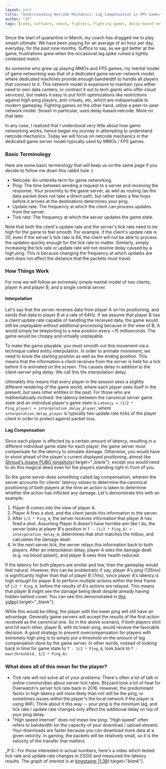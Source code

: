 ```yaml
---
layout: post
title: "Understanding Netcode Mechanics: Lag Compensation in FPS Games"
author: "JY"
tags: [code, software, smash, fighters, fighting games, delay-based netcode, rollback netcode, netcode, fps, games, shooters]
---
```


Since the start of quarantine in March, my coach has dragged me to play smash ultimate. We have been playing for an average of an hour per day, everyday, for the past nine months. Suffice to say, as we got better at the game, frustrations grew when the occasional lag spike ruined a tightly contested match.

As someone who grew up playing MMOs and FPS games, my mental model of game networking was that of a dedicated game server network model, where dedicated machines provide enough bandwidth to handle all players that connect to it. This network model is expensive to maintain (you either need to own data centers, or contract it out to tech giants who offer cloud services), but makes it easy to put forth optimizations like restrictions against high-ping players, anti-cheats, etc, which are indispensable to modern gameplay. Fighting games on the other hand, utilize a peer-to-peer network model. Smash in particular, uses delay-based netcode. More on that later.

In any case, I realized that I understood very little about how game networking works, hence began my journey in attempting to understand netcode mechanics. Today we will focus on netcode mechanics in the dedicated game server model typically used by MMOs / FPS games.

### Basic Terminology
Here are some basic terminology that will keep us on the same page if you decide to follow me down this rabbit hole :)

* Netcode: An umbrella term for game networking.
* Ping: The time between sending a request to a server and receiving the response. Your proximity to the game server, as well as routing (as the data packet does not take a direct path, but rather takes a few hops before it arrives at the destination) determines your ping.
* Update rate: The frequency at which the client can process updates from the server.
* Tick rate: The frequency at which the server updates the game state.

Note that both the client's update rate and the server's tick rate need to be high for the game to feel smooth. For example, if the client's update rate is 20, even if the server's tick rate is 64, the client will not be able to process the updates quickly enough for the tick rate to matter. Similarly, simply increasing the tick rate or update rate will not resolve delay caused by a high ping. This is because changing the frequency at which updates are sent does not affect the distance that the
packets must travel.

### How Things Work
For now we will follow an extremely simple mental model of two clients, player A and player B, and a single central server.

#### Interpolation
Let's say that the server receives data from player A on his positioning, and sends that data to player B at a rate of 64Hz. If we assume that player B has a client update rate capable of handling the received data, the game would still be unplayable without additional processing because in the view of B, A would simply be teleporting to a new position every ~15 milliseconds. The game would be choppy and virtually unplayable.

To make the game playable, you must smooth out this movement via a technique called entity interpolation. In order to animate movement, we need to know the starting position as well as the ending position. This means that the information a client receives from the server is held for a tick before it is animated on the screen. This causes delay in addition to the client-server ping delay. We call this the interpolation delay.

Ultimately this means that every player in the session sees a slightly different rendering of
the game world, where each player sees itself in the present, but sees other entities in the past.
For those who are mathematically inclined: the latency between the canonical server game state and an individual player's game state is `Latency = (1/2 * Ping_player) + interpolation_delay_player`, where `interpolation_delay_player` is typically two update rate ticks of the player client in order to protect against packet loss.

#### Lag Compensation
Since each player is affected by a certain amount of latency, resulting in a different individual game state for each player, the game server must compensate for the latency to simulate damage. Otherwise, you would have to shoot ahead of the player's current displayed positioning, almost like [Shroud's insane PUBG longshots](https://youtu.be/hV-4cuzK1wE?t=13){:target="_blank"}, except you would need to do this magical deed even for the players standing right in front of you.

So the game server does something called lag compensation, wherein the server accounts for clients' latency values to determine the canonical positioning of both players at the time an action is taken to determine whether the action has inflicted any damage. Let's demonstrate this with an example:
1. Player B comes into the view of player A.
2. Player A fires a shot, and the client sends this information to the server.
3. After `1/2 * Ping_A`, the server receives information that player A has fired a shot. Assuming Player A doesn't have horrible aim like I do, the server looks at player B's position in `T - (1/2 * Ping_A) + interpolation_delay_A`, determines that shot matches the hitbox, and calculates the damage dealt.
4. In the next server tick, the server relays this information back to both players. After an interpolation delay, player A sees the damage dealt (e.g. via blood splash), and player B sees their health reduced.

If the latency for both players are similar and low, then the gameplay would feel natural. However, this can be problematic if say, player A's ping (135ms) is significantly higher than that of player B (7ms), since player A's latency is high enough for player B to perform multiple actions within the time frame of `1/2 * Ping_A`, before the results of A's actions are relayed. This means that player B might see the damage being dealt despite already having hidden behind cover. You can see this demonstrated in [this video](https://youtu.be/-Wk9lW8zQLk?t=375){:target="_blank"}.

While this would be tilting, the player with the lower ping will still have an advantage. Generally game servers will accept the results of the first action received as the canonical one. So in the above scenario, if both players shot and hit each other, player B, with its lower ping, would receive the favorable decision. A good strategy to prevent overcompensation for players with extremely high ping is to simply put a threshold on the amount of lag compensation done by the
game server. In other words, instead of looking back in time for game state to `T - 1/2 * Ping_A`, look back to `T - max(threshold, 1/2 * Ping_A)`.

### What does all of this mean for the player?
* Tick rate will not solve all of your problems: There's often a lot of talk in online communities about server tick rates. Blizzard took a lot of heat for Overwatch's server tick rate back in 2016. However, the predominant factor in high latency will more likely than not still be the ping, or sometimes issues within the player's the local network if the player is using WiFi. Think about it this way -- your ping is the minimum lag, and tick rate / update rate changes only
affect the additional delay on top of your ping delay.
* "High speed internet" does not mean low ping: "High speed" often refers to bandwidth (or the capacity of your download / upload stream). Your downloads are faster because you can download more data at a given velocity. In gaming, the packets will be relatively small, so it is the velocity of the transfer that matters.

_P.S.: For those interested in actual numbers, here's a video which tested tick rate and update rate changes in CSGO and measured the latency results. The graph of interest is at [timestamp 11:38](https://youtu.be/pHi2DfSFFpk?t=698){:target="_blank"}_.
